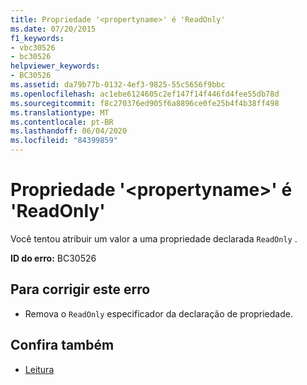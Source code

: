 ```yaml
---
title: Propriedade '<propertyname>' é 'ReadOnly'
ms.date: 07/20/2015
f1_keywords:
- vbc30526
- bc30526
helpviewer_keywords:
- BC30526
ms.assetid: da79b77b-0132-4ef3-9825-55c5656f9bbc
ms.openlocfilehash: ac1ebe6124605c2ef147f14f446fd4fee55db78d
ms.sourcegitcommit: f8c270376ed905f6a8896ce0fe25b4f4b38ff498
ms.translationtype: MT
ms.contentlocale: pt-BR
ms.lasthandoff: 06/04/2020
ms.locfileid: "84399859"
---
```

# <a name="property-propertyname-is-readonly"></a>Propriedade '\<propertyname>' é 'ReadOnly'
Você tentou atribuir um valor a uma propriedade declarada `ReadOnly` .  
  
 **ID do erro:** BC30526  
  
## <a name="to-correct-this-error"></a>Para corrigir este erro  
  
- Remova o `ReadOnly` especificador da declaração de propriedade.  
  
## <a name="see-also"></a>Confira também

- [Leitura](../language-reference/modifiers/readonly.md)
